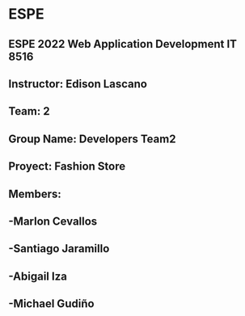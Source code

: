 # ESPE
## ESPE 2022 Web Application Development  IT 8516
## Instructor: Edison Lascano
## Team: 2
## Group Name: Developers Team2
## Proyect: Fashion Store
## Members:
## -Marlon Cevallos
## -Santiago Jaramillo
## -Abigail Iza
## -Michael Gudiño

